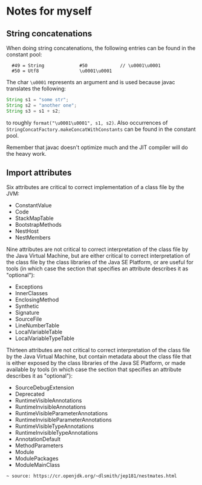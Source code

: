 # Notes for myself

## String concatenations

When doing string concatenations, the following entries can be found in the constant pool:
```
  #49 = String             #50            // \u0001\u0001
  #50 = Utf8               \u0001\u0001
```

The char `\u0001` represents an argument and is used because javac translates the following:
```java
String s1 = "some str";
String s2 = "another one";
String s3 = s1 + s2;
```

to roughly `format("\u0001\u0001", s1, s2)`. Also occurrences of `StringConcatFactory.makeConcatWithConstants` can be found in the constant pool.

Remember that javac doesn't optimize much and the JIT compiler will do the heavy work.

## Import attributes

Six attributes are critical to correct implementation of a class file by the JVM:

- ConstantValue
- Code
- StackMapTable
- BootstrapMethods
- NestHost
- NestMembers

Nine attributes are not critical to correct interpretation of the class file by the Java Virtual Machine, but are either critical to correct interpretation of the class file by the class libraries of the Java SE Platform, or are useful for tools (in which case the section that specifies an attribute describes it as "optional"):

- Exceptions
- InnerClasses
- EnclosingMethod
- Synthetic
- Signature
- SourceFile
- LineNumberTable
- LocalVariableTable
- LocalVariableTypeTable

Thirteen attributes are not critical to correct interpretation of the class file by the Java Virtual Machine, but contain metadata about the class file that is either exposed by the class libraries of the Java SE Platform, or made available by tools (in which case the section that specifies an attribute describes it as "optional"):

- SourceDebugExtension
- Deprecated
- RuntimeVisibleAnnotations
- RuntimeInvisibleAnnotations
- RuntimeVisibleParameterAnnotations
- RuntimeInvisibleParameterAnnotations
- RuntimeVisibleTypeAnnotations
- RuntimeInvisibleTypeAnnotations
- AnnotationDefault
- MethodParameters
- Module
- ModulePackages
- ModuleMainClass

`~ source: https://cr.openjdk.org/~dlsmith/jep181/nestmates.html`